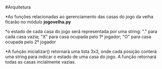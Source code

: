 #Arquitetura

*As funções relacionadas ao gerenciamento das casas do jogo da velha ficarão no módulo **jogovelha.py**

*o estado de cada casa do jogo será representada por uma string: "." para cada casa vazia; "X" para casa ocupada pelo 1º jogador; "O" para casa ocupada pelo 2º jogador

*A função inicializar() retornará uma lista 3x3, onde cada posição conterá uma string para indicar o estado de uma casa do jogo. A função retornará todas as casas incialmente vazias.

